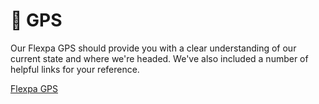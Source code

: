 # 🌟 GPS

Our Flexpa GPS should provide you with a clear understanding of our current state and where we're headed. We've also included a number of helpful links for your reference.&#x20;

[Flexpa GPS](https://docs.google.com/document/d/1nC1zXi4EObLFP9lTQQuKiZX9bbuZAZI-gliIMrPZ5ZI/edit?usp=sharing)
